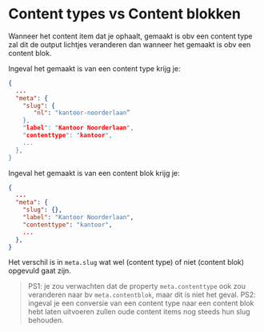 # Content types vs Content blokken
Wanneer het content item dat je ophaalt, gemaakt is obv een content type zal dit de output lichtjes veranderen dan wanneer het gemaakt is obv een content blok.

Ingeval het gemaakt is van een content type krijg je:

```json
{
  ...
  "meta": {
    "slug": {
       "nl": "kantoor-noorderlaan”
    },
    "label": "Kantoor Noorderlaan",
    "contenttype": "kantoor",
    ... 
  },
}
```

Ingeval het gemaakt is van een content blok krijg je:

```json
{
  ...
  "meta": {
    "slug": {},
    "label": "Kantoor Noorderlaan",
    "contenttype": "kantoor",
    ... 
  },
}
```


Het verschil is in `meta.slug` wat wel (content type) of niet (content blok) opgevuld gaat zijn. 

> PS1: je zou verwachten dat de property `meta.contenttype` ook zou veranderen naar bv `meta.contentblok`, maar dit is niet het geval.
> PS2: ingeval je een conversie van een content type naar een content blok hebt laten uitvoeren zullen oude content items nog steeds hun slug behouden.
